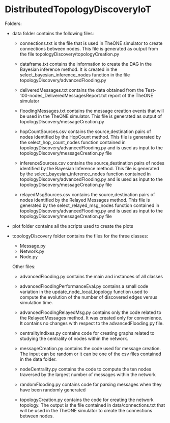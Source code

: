 # DistributedTopologyDiscoveryIoT

Folders:

- data folder contains the following files:
	- connections.txt is the file that is used in TheONE simulator to create connections between nodes. This file is generated as output from the file topologyDiscovery/topologyCreation.py

	- dataframe.txt contains the information to create the DAG in the Bayesian inference method. It is created in the select_bayesian_inference_nodes function in the file topologyDiscovery/advancedFlooding.py

	- deliveredMessages.txt contains the data obtained from the Test-100-nodes_DeliveredMessagesReport.txt report of the TheONE simulator

	- floodingMessages.txt contains the message creation events that will be used in the TheONE simulator. This file is generated as output of topologyDiscovery/messageCreation.py

	- hopCountSources.csv contains the source,destination pairs of nodes identified by the HopCount method. This file is generated by the select_hop_count_nodes function contained in topologyDiscovery/advancedFlooding.py and is used as input to the topologyDiscovery/messageCreation.py file

	- inferenceSources.csv contains the source,destination pairs of nodes identified by the Bayesian Inference method. This file is generated by the select_bayesian_inference_nodes function contained in topologyDiscovery/advancedFlooding.py and is used as input to the topologyDiscovery/messageCreation.py file

	- relayedMsgSources.csv contains the source,destination pairs of nodes identified by the Relayed Messages method. This file is generated by the select_relayed_msg_nodes function contained in topologyDiscovery/advancedFlooding.py and is used as input to the topologyDiscovery/messageCreation.py file


- plot folder contains all the scripts used to create the plots


- topologyDiscovery folder contains the files for the three classes:
	- Message.py
	- Network.py
	- Node.py

  Other files:
  - advancedFlooding.py contains the main and instances of all classes
  
  - advancedFloodingPerformanceEval.py contains a small code variation in the update_node_local_topology function used to compute the evolution of the number of discovered edges versus simulation time.
  
  - advancedFloodingRelayedMsg.py contains only the code related to the RelayedMessages method. It was created only for convenience. It contains no changes with respect to the advancedFlooding.py file.
  
  - centralityIndixes.py contains code for creating graphs related to studying the centrality of nodes within the network.
  
  - messageCreation.py contains the code used for message creation. The input can be random or it can be one of the csv files contained in the data folder.
  
  - nodeCentrality.py contains the code to compute the ten nodes traversed by the largest number of messages within the network
  
  - randomFlooding.py contains code for parsing messages when they have been randomly generated
  
  - topologyCreation.py contains the code for creating the network topology. The output is the file contained in data/connections.txt that will be used in the TheONE simulator to create the connections between nodes.
